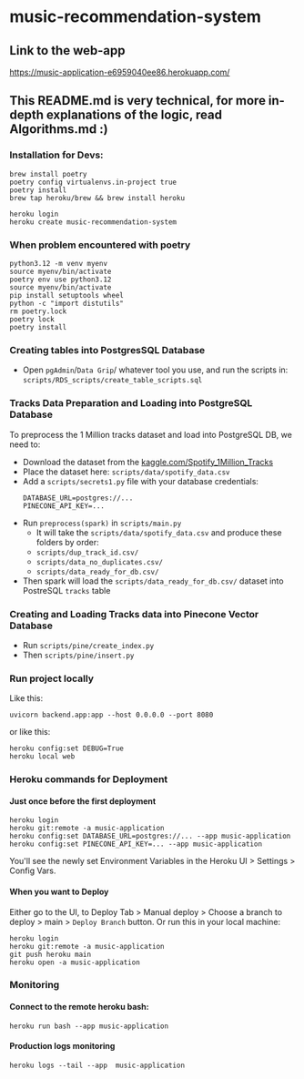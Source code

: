 # music-recommendation-system

## Link to the web-app
https://music-application-e6959040ee86.herokuapp.com/

## This README.md is very technical, for more in-depth explanations of the logic, read Algorithms.md :)



### Installation for Devs:
````
brew install poetry
poetry config virtualenvs.in-project true 
poetry install
brew tap heroku/brew && brew install heroku

heroku login
heroku create music-recommendation-system
````

### When problem encountered with poetry
````
python3.12 -m venv myenv
source myenv/bin/activate
poetry env use python3.12
source myenv/bin/activate
pip install setuptools wheel
python -c "import distutils"
rm poetry.lock
poetry lock
poetry install
````


### Creating tables into PostgresSQL Database
- Open `pgAdmin`/`Data Grip`/ whatever tool you use, and run the scripts in: `scripts/RDS_scripts/create_table_scripts.sql`

### Tracks Data Preparation and Loading into PostgreSQL Database
To preprocess the 1 Million tracks dataset and load into PostgreSQL DB, we need to:

- Download the dataset from the [kaggle.com/Spotify_1Million_Tracks](https://www.kaggle.com/datasets/amitanshjoshi/spotify-1million-tracks?source=post_page-----5780cabfe194--------------------------------)
- Place the dataset here: `scripts/data/spotify_data.csv`
- Add a `scripts/secrets1.py` file with your database credentials:
  ```
  DATABASE_URL=postgres://... 
  PINECONE_API_KEY=...
  ```
- Run `preprocess(spark)` in `scripts/main.py`
  - It will take the `scripts/data/spotify_data.csv` and produce these folders by order:
  - `scripts/dup_track_id.csv/`
  - `scripts/data_no_duplicates.csv/`
  - `scripts/data_ready_for_db.csv/`
- Then spark will load the `scripts/data_ready_for_db.csv/` dataset into PostreSQL `tracks` table

### Creating and Loading Tracks data into Pinecone Vector Database
- Run `scripts/pine/create_index.py`
- Then `scripts/pine/insert.py`


### Run project locally
Like this:
```
uvicorn backend.app:app --host 0.0.0.0 --port 8080 
```
or like this:
````
heroku config:set DEBUG=True
heroku local web
````


### Heroku commands for Deployment
#### Just once before the first deployment
```
heroku login
heroku git:remote -a music-application
heroku config:set DATABASE_URL=postgres://... --app music-application
heroku config:set PINECONE_API_KEY=... --app music-application
```
You'll see the newly set Environment Variables in the Heroku UI > Settings > Config Vars.
#### When you want to Deploy
Either go to the UI, to Deploy Tab > Manual deploy > Choose a branch to deploy > main > `Deploy Branch` button.
Or run this in your local machine:
```
heroku login
heroku git:remote -a music-application
git push heroku main
heroku open -a music-application
```
### Monitoring
#### Connect to the remote heroku bash:
````
heroku run bash --app music-application
````

#### Production logs monitoring
````
heroku logs --tail --app  music-application
````